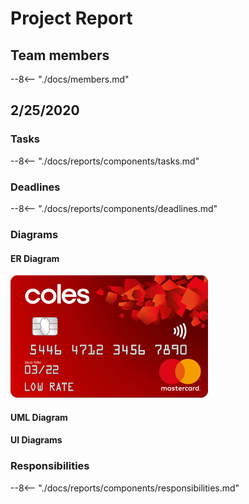 # Project Report

## Team members
--8<-- "./docs/members.md"

## 2/25/2020

### Tasks
--8<-- "./docs/reports/components/tasks.md"

### Deadlines
--8<-- "./docs/reports/components/deadlines.md"

### Diagrams

#### ER Diagram
![Screenshot!](../images/fakeCard.png)

#### UML Diagram

#### UI Diagrams

### Responsibilities
--8<-- "./docs/reports/components/responsibilities.md"